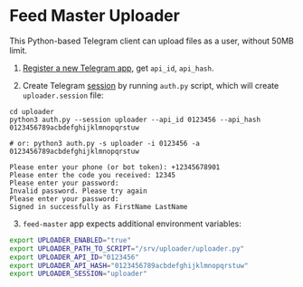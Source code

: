 # Feed Master Uploader

This Python-based Telegram client can upload files as a user, without 50MB limit.

1. [Register a new Telegram app](https://my.telegram.org/apps), get `api_id`, `api_hash`.

2. Create Telegram [session](https://telethon.readthedocs.io/en/latest/concepts/sessions.html) 
by running `auth.py` script, which will create `uploader.session` file:

```
cd uploader
python3 auth.py --session uploader --api_id 0123456 --api_hash 0123456789acbdefghijklmnopqrstuw

# or: python3 auth.py -s uploader -i 0123456 -a 0123456789acbdefghijklmnopqrstuw

Please enter your phone (or bot token): +12345678901
Please enter the code you received: 12345
Please enter your password: 
Invalid password. Please try again
Please enter your password: 
Signed in successfully as FirstName LastName
```

3. `feed-master` app expects additional environment variables:

```bash
export UPLOADER_ENABLED="true"
export UPLOADER_PATH_TO_SCRIPT="/srv/uploader/uploader.py"
export UPLOADER_API_ID="0123456"
export UPLOADER_API_HASH="0123456789acbdefghijklmnopqrstuw"
export UPLOADER_SESSION="uploader"
```
